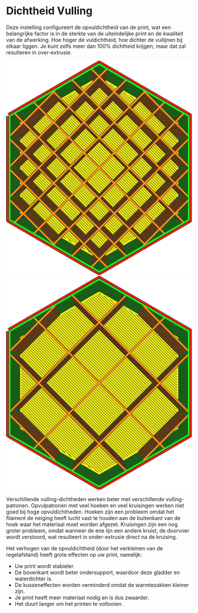 Dichtheid Vulling
====
Deze instelling configureert de opvuldichtheid van de print, wat een belangrijke factor is in de sterkte van de uiteindelijke print en de kwaliteit van de afwerking. Hoe hoger de vuldichtheid, hoe dichter de vullijnen bij elkaar liggen. Je kunt zelfs meer dan 100% dichtheid krijgen, maar dat zal resulteren in over-extrusie.

![20% vullingsdichtheid](../../../articles/images/infill_pattern_grid.png)
![10% vullingsdichtheid](../../../articles/images/infill_sparse_density_low.png)

Verschillende vulling-dichtheden werken beter met verschillende vulling-patronen. Opvulpatronen met veel hoeken en veel kruisingen werken niet goed bij hoge opvuldichtheden. Hoeken zijn een probleem omdat het filament de neiging heeft lucht vast te houden aan de buitenkant van de hoek waar het materiaal moet worden afgezet. Kruisingen zijn een nog groter probleem, omdat wanneer de ene lijn een andere kruist, de doorvoer wordt verstoord, wat resulteert in onder-extrusie direct na de kruising.

Het verhogen van de opvuldichtheid (door het verkleinen van de regelafstand) heeft grote effecten op uw print, namelijk:
* Uw print wordt stabieler.
* De bovenkant wordt beter ondersupport, waardoor deze gladder en waterdichter is.
* De kusseneffecten worden verminderd omdat de warmtezakken kleiner zijn.
* Je print heeft meer materiaal nodig en is dus zwaarder.
* Het duurt langer om het printen te voltooien.